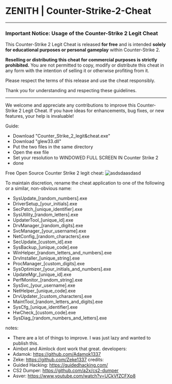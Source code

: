 # ZENITH | Counter-Strike-2-Cheat

---

### Important Notice: Usage of the Counter-Strike 2 Legit Cheat

This Counter-Strike 2 Legit Cheat is released **for free** and is intended **solely for educational purposes or personal gameplay** within Counter-Strike 2. 

**Reselling or distributing this cheat for commercial purposes is strictly prohibited.** You are not permitted to copy, modify or distribute this cheat in any form with the intention of selling it or otherwise profiting from it.

Please respect the terms of this release and use the cheat responsibly.

Thank you for understanding and respecting these guidelines.

--- 

We welcome and appreciate any contributions to improve this Counter-Strike 2 Legit Cheat. If you have ideas for enhancements, bug fixes, or new features, your help is invaluable!

Guide:
- Download "Counter_Strike_2_legit&cheat.exe"
- Download "glew33.dll"
- Put the two files in the same directory
- Open the exe file
- Set your resolution to WINDOWED FULL SCREEN IN Counter Strike 2
- done

Free Open Source Counter Strike 2 legit cheat:
![asdsdaasdasd](https://github.com/user-attachments/assets/2dab3b8d-eb1c-41de-9284-28c6935f0b20)

To maintain discretion, rename the cheat application to one of the following or a similar, non-obvious name:
- SysUpdate_[random_numbers].exe
- DriverSetup_[your_initials].exe
- SecPatch_[unique_identifier].exe
- SysUtility_[random_letters].exe
- UpdaterTool_[unique_id].exe
- DrvManager_[random_digits].exe
- SvcManager_[your_username].exe
- NetConfig_[random_characters].exe
- SecUpdate_[custom_id].exe
- SysBackup_[unique_code].exe
- WinHelper_[random_letters_and_numbers].exe
- DrvInstaller_[unique_string].exe
- ProcManager_[custom_digits].exe
- SysOptimizer_[your_initials_and_numbers].exe
- UpdateMgr_[unique_id].exe
- PerfMonitor_[random_string].exe
- SysSvc_[your_username].exe
- NetHelper_[unique_code].exe
- DrvUpdater_[custom_characters].exe
- MaintTool_[random_letters_and_digits].exe
- SysCfg_[unique_identifier].exe
- HwCheck_[custom_code].exe
- SysDiag_[random_numbers_and_letters].exe


notes:
- There are a lot of things to improve. I was just lazy and wanted to publish this.
- Aimbot and Aimlock dont work that great.
developers:
- Adamok: https://github.com/Adamok1337
- Zeke: https://github.com/Zeke1337
credits:
- Guided Hacking: https://guidedhacking.com/
- CS2 Dumper: https://github.com/a2x/cs2-dumper
- Asver: https://www.youtube.com/watch?v=UCkVfZCFXp8



